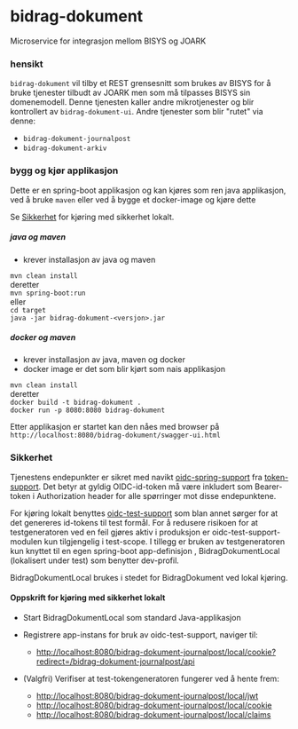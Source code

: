 # bidrag-dokument
Microservice for integrasjon mellom BISYS og JOARK

### hensikt

`bidrag-dokument` vil tilby et REST grensesnitt som brukes av BISYS for å bruke
tjenester tilbudt av JOARK men som må tilpasses BISYS sin domenemodell. Denne tjenesten
kaller andre mikrotjenester og blir kontrollert av `bidrag-dokument-ui`. Andre 
tjenester som blir "rutet" via denne:
* `bidrag-dokument-journalpost`
* `bidrag-dokument-arkiv`

### bygg og kjør applikasjon

Dette er en spring-boot applikasjon og kan kjøres som ren java applikasjon, ved å
bruke `maven` eller ved å bygge et docker-image og kjøre dette 

Se [Sikkerhet](#Sikkerhet) for kjøring med sikkerhet lokalt.

##### java og maven
* krever installasjon av java og maven

`mvn clean install`<br>
deretter<br>
`mvn spring-boot:run`<br>
eller<br>
`cd target`<br>
`java -jar bidrag-dokument-<versjon>.jar`

##### docker og maven
* krever installasjon av java, maven og docker
* docker image er det som blir kjørt som nais applikasjon

`mvn clean install`<br>
deretter<br>
`docker build -t bidrag-dokument .`<br>
`docker run -p 8080:8080 bidrag-dokument`

Etter applikasjon er startet kan den nåes med browser på
`http://localhost:8080/bidrag-dokument/swagger-ui.html`

### Sikkerhet
Tjenestens endepunkter er sikret med navikt [oidc-spring-support](https://github.com/navikt/token-support/tree/master/oidc-spring-support)
fra [token-support](https://github.com/navikt/token-support). Det betyr at gyldig OIDC-id-token må være inkludert som Bearer-token i Authorization 
header for alle spørringer mot disse endepunktene. 

For kjøring lokalt benyttes [oidc-test-support](https://github.com/navikt/token-support/tree/master/oidc-test-support) som blan annet sørger for
at det genereres id-tokens til test formål. For å redusere risikoen for at testgeneratoren ved en feil gjøres aktiv i produksjon er 
oidc-test-support-modulen kun tilgjengelig i test-scope. I tillegg er bruken av testgeneratoren kun knyttet til en egen spring-boot app-definisjon
, BidragDokumentLocal (lokalisert under test) som benytter dev-profil.

BidragDokumentLocal brukes i stedet for BidragDokument ved lokal kjøring.

#### Oppskrift for kjøring med sikkerhet lokalt
 - Start BidragDokumentLocal som standard Java-applikasjon
 
 - Registrere app-instans for bruk av oidc-test-support, naviger til:<br> 
 	 - [http://localhost:8080/bidrag-dokument-journalpost/local/cookie?redirect=/bidrag-dokument-journalpost/api](http://localhost:8080/bidrag-dokument-journalpost/local/cookie?redirect=/bidrag-dokument-journalpost/api)
 	 
 - (Valgfri) Verifiser at test-tokengeneratoren fungerer ved å hente frem:<br>
 	 - [http://localhost:8080/bidrag-dokument-journalpost/local/jwt](http://localhost:8080/bidrag-dokument-journalpost/local/jwt)<br> 	  	
 	 - [http://localhost:8080/bidrag-dokument-journalpost/local/cookie](http://localhost:8080/bidrag-dokument-journalpost/local/cookie)<br> 	  	 
  	 - [http://localhost:8080/bidrag-dokument-journalpost/local/claims](http://localhost:8080/bidrag-dokument-journalpost/local/claims)<br>
  
